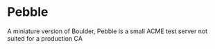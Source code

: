 # Pebble
A miniature version of Boulder, Pebble is a small ACME test server not suited for a production CA
